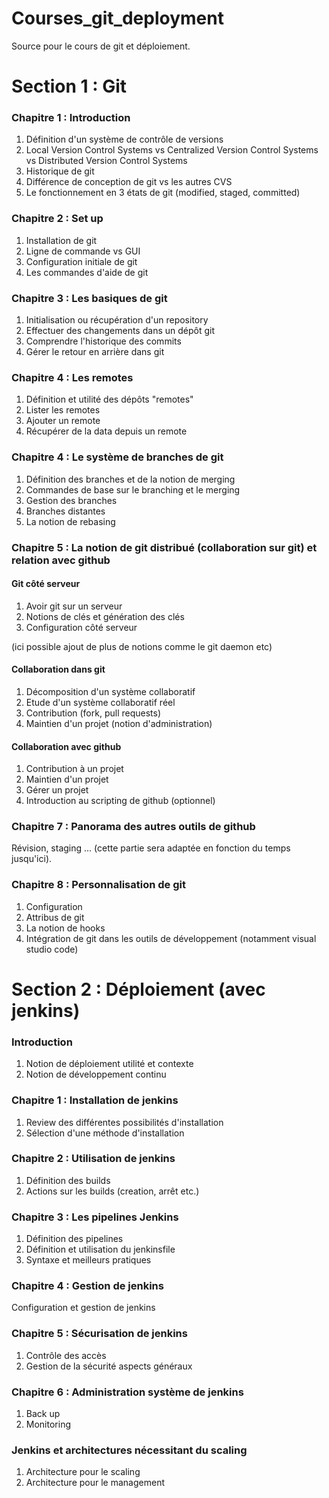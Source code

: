 # Courses_git_deployment
Source pour le cours de git et déploiement.

# Section 1 : Git

### Chapitre 1 : Introduction

1) Définition d'un système de contrôle de versions
2) Local Version Control Systems vs Centralized Version Control Systems vs Distributed Version Control Systems
3) Historique de git
4) Différence de conception de git vs les autres CVS
5) Le fonctionnement en 3 états de git (modified, staged, committed)

### Chapitre 2 : Set up 

1) Installation de git 
2) Ligne de commande vs GUI 
3) Configuration initiale de git
4) Les commandes d'aide de git

### Chapitre 3 : Les basiques de git

1) Initialisation ou récupération d'un repository
2) Effectuer des changements dans un dépôt git
3) Comprendre l'historique des commits
4) Gérer le retour en arrière dans git

### Chapitre 4 : Les remotes

1) Définition et utilité des dépôts "remotes"
2) Lister les remotes
3) Ajouter un remote
4) Récupérer de la data depuis un remote

### Chapitre 4 : Le système de branches de git 

1) Définition des branches et de la notion de merging
2) Commandes de base sur le branching et le merging
3) Gestion des branches
4) Branches distantes
5) La notion de rebasing

### Chapitre 5 : La notion de git distribué (collaboration sur git) et relation avec github

#### Git côté serveur

1) Avoir git sur un serveur
2) Notions de clés et génération des clés
3) Configuration côté serveur

(ici possible ajout de plus de notions comme le git daemon etc)

#### Collaboration dans git

1) Décomposition d'un système collaboratif 
2) Etude d'un système collaboratif réel
3) Contribution (fork, pull requests)
4) Maintien d'un projet (notion d'administration)

#### Collaboration avec github

1) Contribution à un projet
2) Maintien d'un projet 
3) Gérer un projet
4) Introduction au scripting de github (optionnel)

### Chapitre 7 : Panorama des autres outils de github

Révision, staging ...
(cette partie sera adaptée en fonction du temps jusqu'ici). 

### Chapitre 8 : Personnalisation de git 

1) Configuration
2) Attribus de git
3) La notion de hooks
4) Intégration de git dans les outils de développement (notamment visual studio code)

# Section 2 : Déploiement (avec jenkins)

### Introduction

1) Notion de déploiement utilité et contexte
2) Notion de développement continu

### Chapitre 1 : Installation de jenkins 

1) Review des différentes possibilités d'installation
2) Sélection d'une méthode d'installation

### Chapitre 2 : Utilisation de jenkins

1) Définition des builds
2) Actions sur les builds (creation, arrêt etc.)

### Chapitre 3 : Les pipelines Jenkins

1) Définition des pipelines
2) Définition et utilisation du jenkinsfile
3) Syntaxe et meilleurs pratiques

### Chapitre 4 : Gestion de jenkins

Configuration et gestion de jenkins

### Chapitre 5 : Sécurisation de jenkins

1) Contrôle des accès 
2) Gestion de la sécurité aspects généraux

### Chapitre 6 : Administration système de jenkins

1) Back up 
2) Monitoring

### Jenkins et architectures nécessitant du scaling

1) Architecture pour le scaling
2) Architecture pour le management

